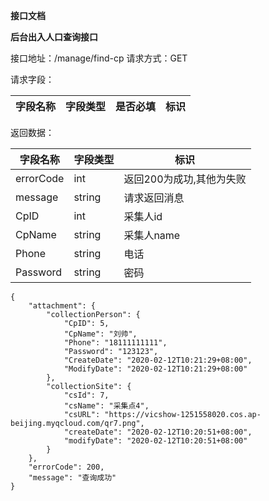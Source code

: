 **接口文档**

**后台出入人口查询接口**

接口地址：/manage/find-cp
请求方式：GET

请求字段：

| 字段名称 | 字段类型 | 是否必填 | 标识 |
| -------- | -------- | -------- | ---- |


返回数据：

| 字段名称  | 字段类型 | 标识                     |
| --------- | -------- | ------------------------ |
| errorCode | int      | 返回200为成功,其他为失败 |
| message   | string   | 请求返回消息             |
| CpID      | int      | 采集人id                 |
| CpName    | string   | 采集人name               |
| Phone     | string   | 电话                     |
| Password  | string   | 密码                     |

````
{
    "attachment": {
        "collectionPerson": {
            "CpID": 5,
            "CpName": "刘帅",
            "Phone": "18111111111",
            "Password": "123123",
            "CreateDate": "2020-02-12T10:21:29+08:00",
            "ModifyDate": "2020-02-12T10:21:29+08:00"
        },
        "collectionSite": {
            "csId": 7,
            "csName": "采集点4",
            "csURL": "https://vicshow-1251558020.cos.ap-beijing.myqcloud.com/qr7.png",
            "createDate": "2020-02-12T10:20:51+08:00",
            "modifyDate": "2020-02-12T10:20:51+08:00"
        }
    },
    "errorCode": 200,
    "message": "查询成功"
}
````